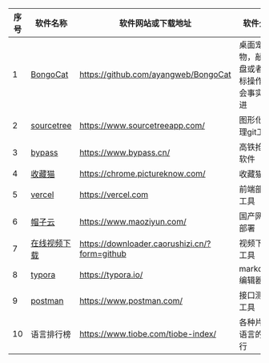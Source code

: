 | 序号 | 软件名称 | 软件网站或下载地址 | 软件介绍 |
| --- | --- | --- | --- |
| 1 | [BongoCat](https://github.com/ayangweb/BongoCat) | https://github.com/ayangweb/BongoCat | 桌面宠物，敲键盘或者鼠标操作都会事实跟进 |
| 2 | [sourcetree](https://www.sourcetreeapp.com/) | https://www.sourcetreeapp.com/ | 图形化管理git工具 |
| 3 | [bypass](https://www.bypass.cn/) | https://www.bypass.cn/ | 高铁抢票软件 |
| 4 | [收藏猫](https://chrome.pictureknow.com/) | https://chrome.pictureknow.com/ | 收藏猫 |
| 5 | [vercel](https://vercel.com) | https://vercel.com | 前端部署工具 |
| 6 | [帽子云](https://www.maoziyun.com/) | https://www.maoziyun.com/ | 国产网站部署 |
| 7 | [在线视频下载](https://downloader.caorushizi.cn/?form=github) | https://downloader.caorushizi.cn/?form=github | 视频下载工具 |
| 8 | [typora](https://typora.io/) | https://typora.io/ | markdown编辑器 |
| 9 | [postman](https://www.postman.com/) | https://www.postman.com/ | 接口测试工具 |
| 10 | 语言排行榜 | https://www.tiobe.com/tiobe-index/ | 各种片成语言的排行 |